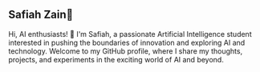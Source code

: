 ## Safiah Zain👋
Hi, AI enthusiasts! 👋 I'm Safiah, a passionate Artificial Intelligence student interested in pushing the boundaries of innovation and exploring AI and technology. Welcome to my GitHub profile, where I share my thoughts, projects, and experiments in the exciting world of AI and beyond.
